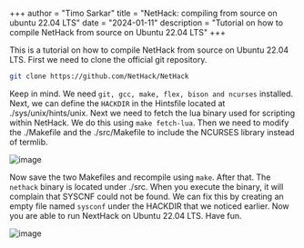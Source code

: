 +++
author = "Timo Sarkar"
title = "NetHack: compiling from source on ubuntu 22.04 LTS"
date = "2024-01-11"
description = "Tutorial on how to compile NetHack from source on Ubuntu 22.04 LTS"
+++

This is a tutorial on how to compile NetHack from source on Ubuntu 22.04 LTS. First we need to clone the official git repository.

```bash
git clone https://github.com/NetHack/NetHack
```

Keep in mind. We need ```git, gcc, make, flex, bison and ncurses``` installed. Next, we can define the ```HACKDIR``` in the Hintsfile located at ./sys/unix/hints/unix.
Next we need to fetch the lua binary used for scripting within NetHack. We do this using ```make fetch-lua```. Then we need to modify the ./Makefile and the ./src/Makefile to include the NCURSES library instead of termlib.

![image](https://github.com/sartimo/sartimo.github.io/assets/71646577/dd518eb6-fed3-4a2d-a123-93149297d51b)

Now save the two Makefiles and recompile using ```make```. After that. The ```nethack``` binary is located under ./src. When you execute the binary, it will complain that SYSCNF could not be found.
We can fix this by creating an empty file named ```sysconf``` under the HACKDIR that we noticed earlier. Now you are able to run NextHack on Ubuntu 22.04 LTS. Have fun.

![image](https://github.com/sartimo/sartimo.github.io/assets/71646577/bf8e7718-4fbc-494d-a5ae-79dbaf7a71a4)
